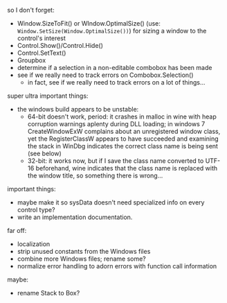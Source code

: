 so I don't forget:
- Window.SizeToFit() or WIndow.OptimalSize() (use: `Window.SetSize(Window.OptimalSize())`) for sizing a window to the control's interest
- Control.Show()/Control.Hide()
- Control.SetText()
- Groupbox
- determine if a selection in a non-editable combobox has been made
- see if we really need to track errors on Combobox.Selection()
	- in fact, see if we really need to track errors on a lot of things...

super ultra important things:
- the windows build appears to be unstable:
	- 64-bit doesn't work, period: it crashes in malloc in wine with heap corruption warnings aplenty during DLL loading; in windows 7 CreateWindowExW complains about an unregistered window class, yet the RegisterClassW appears to have succeeded and examining the stack in WinDbg indicates the correct class name is being sent (see below)
	- 32-bit: it works now, but if I save the class name converted to UTF-16 beforehand, wine indicates that the class name is replaced with the window title, so something there is wrong...

important things:
- maybe make it so sysData doesn't need specialized info on every control type?
- write an implementation documentation.

far off:
- localization
- strip unused constants from the Windows files
- combine more Windows files; rename some?
- normalize error handling to adorn errors with function call information

maybe:
- rename Stack to Box?
